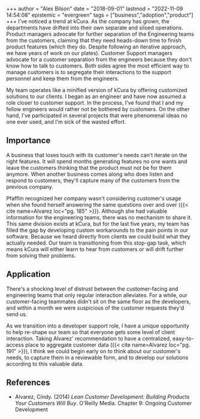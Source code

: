 +++
author = "Alex Bilson"
date = "2018-09-01"
lastmod = "2022-11-09 14:54:08"
epistemic = "evergreen"
tags = ["business","adoption","product"]
+++
I've noticed a trend at kCura. As the company has grown, the departments have drifted into their own separate and siloed operations. Product managers advocate for further separation of the Engineering teams from the customers, claiming that they need heads-down time to finish product features (which they do. Despite following an iterative approach, we have years of work on our plates). Customer Support managers advocate for a customer separation from the engineers because they don't know how to talk to customers. Both sides agree the most efficient way to manage customers is to segregate their interactions to the support personnel and keep them from the engineers.

My team operates like a minified version of kCura by offering customized solutions to our clients. I began as an engineer and have now assumed a role closer to customer support. In the process, I've found that I and my fellow engineers would rather not be bothered by customers. On the other hand, I've participated in several projects that were phenomenal ideas no one ever used, and I'm sick of the wasted effort.

## Importance

A business that loses touch with its customer's needs can't iterate on the right features. It will spend months generating features no one wants and leave the customers thinking that the product must not be for them anymore. When another business comes along who does listen and respond to customers, they'll capture many of the customers from the previous company.

Pfafflin recognized her company wasn't considering customer's usage when she found herself answering the same questions over and over ({{< cite name=Alvarez loc="pg. 185" >}}). Although she had valuable information for the engineering teams, there was no mechanism to share it. This same division exists at kCura, but for the last five years, my team has filled the gap by developing custom workarounds to the pain points in our software. Because we heard directly from clients we could build what they actually needed. Our team is transitioning from this stop-gap task, which means kCura will either learn to hear from customers or will drift further from solving their problems.

## Application

There's a shocking level of distrust between the customer-facing and engineering teams that only regular interaction alleviates. For a while, our customer-facing teammates didn't sit on the same floor as the developers, and within a month we were suspicious of the customer requests they'd send us.

As we transition into a developer support role, I have a unique opportunity to help re-shape our team so that everyone gets some level of client interaction. Taking Alvarez' recommendation to have a centralized, easy-to-access place to aggregate customer data ({{< cite name=Alvarez loc="pg. 191" >}}), I think we could begin early on to think about our customer's needs, to capture them in a reviewable form, and to develop our solutions according to this valuable data.

## References

- Alvarez, Cindy. (2014) _Lean Customer Development: Building Products Your Customers Will Buy_. O'Reilly Media. Chapter 9: Ongoing Customer Development
